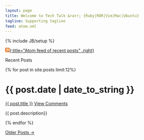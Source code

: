 ```yaml
---
layout: page
title: Welcome to Tech Talk &rarr; {Ruby|ROR|Vim|Mac|Ubuntu}
tagline: Supporting tagline
feed: atom.xml
---
```

{% include JB/setup %}

[![Feed icon](/files/css/feed-icon-14x14.png){:title="Atom feed of recent posts" .right}][feed]

[feed]: /atom.xml

Recent Posts

{% for post in site.posts limit:12%}
<div class="section list">
<h1>{{ post.date | date_to_string }}</h1>
<p class="line">
<a class="title" href="{{ post.url }}">{{ post.title }}</a>
<a class="comments" href="{{ post.url }}#disqus_thread">View Comments</a>
</p>
<p class="excerpt">{{ post.description}}</p>
</div>
{% endfor %}

<p>
<a href="archive.html">Older Posts &rarr;</a>
</p>

<script type="text/javascript">
  //<![CDATA[
     (function() {
	 var links = document.getElementsByTagName('a');
	 var query = '?';
	 for(var i = 0; i < links.length; i++) {
	 if(links[i].href.indexOf('#disqus_thread') >= 0) {
	 query += 'url' + i + '=' + encodeURIComponent(links[i].href) + '&';
	 }
	 }
	 document.write('<script type="text/javascript" src="http://disqus.com/forums/timstechtalk/get_num_replies.js' + query + '"></' + 'script>');
	 }());
  //]]>
</script>
